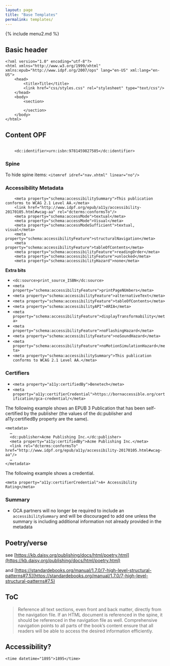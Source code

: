 ```yaml
---
layout: page
title: "Base Templates"
permalink: templates/
---
```


{% include menu2.md %}

## Basic header
```
<?xml version="1.0" encoding="utf-8"?>
<html xmlns="http://www.w3.org/1999/xhtml" xmlns:epub="http://www.idpf.org/2007/ops" lang="en-US" xml:lang="en-US">
	<head>
		<title>Title</title>
		<link href="css/styles.css" rel="stylesheet" type="text/css"/>
	</head>
	<body>
		<section>
		
		</section>
	</body>
</html>
```

## Content OPF
```

    <dc:identifier>urn:isbn:9781459827585</dc:identifier>
```

### Spine
To hide spine items:
`<itemref idref="nav.xhtml" linear="no"/>`



### Accessibility Metadata
```
	<meta property="schema:accessibilitySummary">This publication conforms to WCAG 2.1 Level AA.</meta>
	<link href="http://www.idpf.org/epub/a11y/accessibility-20170105.html#wcag-aa" rel="dcterms:conformsTo"/>
	<meta property="schema:accessMode">textual</meta>
	<meta property="schema:accessMode">Visual</meta>
	<meta property="schema:accessModeSufficient">textual, visual</meta>
	<meta property="schema:accessibilityFeature">structuralNavigation</meta>
	<meta property="schema:accessibilityFeature">tableOfContents</meta>
	<meta property="schema:accessibilityFeature">readingOrder</meta>
	<meta property="schema:accessibilityFeature">unlocked</meta>
	<meta property="schema:accessibilityHazard">none</meta>
```
**Extra bits**

- `<dc:source>print_source_ISBN</dc:source>`
- `<meta property="schema:accessibilityFeature">printPageNUmbers</meta>`
- `<meta property="schema:accessibilityFeature">alternativeText</meta>`
- `<meta property="schema:accessibilityFeature">tableOfContents</meta>`
- `<meta property="schema:accessibilityAPI">ARIA</meta>`
- `<meta property="schema:accessibilityFeature">displayTransformability</meta>`
- `<meta property="schema:accessibilityFeature">noFlashingHazard</meta>`
- `<meta property="schema:accessibilityFeature">noSoundHazard</meta>`
- `<meta property="schema:accessibilityFeature">noMotionSimulationHazard</meta>`
- `<meta property="schema:accessibilitySummary">This publication conforms to WCAG 2.1 Level AA.</meta>`

### Certifiers
- `<meta property="a11y:certifiedBy">Benetech</meta>`
- `<meta property="a11y:certifierCredential">https://bornaccessible.org/certification/gca-credential/</meta>`

The following example shows an EPUB 3 Publication that has been self-certified by the publisher (the values of the dc:publisher and a11y:certifiedBy property are the same).
```
<metadata>
  …
  <dc:publisher>Acme Publishing Inc.</dc:publisher>
  <meta property="a11y:certifiedBy">Acme Publishing Inc.</meta>
  <link rel="dcterms:conformsTo" href="http://www.idpf.org/epub/a11y/accessibility-20170105.html#wcag-aa"/>
  …
</metadata>
```
The following example shows a credential.

`<meta property="a11y:certifierCredential">A+ Accessibility Rating</meta>`

### Summary
- GCA partners will no longer be required to include an `accessibilitySummary` and will be discouraged to add one unless the summary is including additional information not already provided in the metadata

## Poetry/verse
see [https://kb.daisy.org/publishing/docs/html/poetry.html](https://kb.daisy.org/publishing/docs/html/poetry.html)

and [https://standardebooks.org/manual/1.7.0/7-high-level-structural-patterns#7.5](https://standardebooks.org/manual/1.7.0/7-high-level-structural-patterns#7.5)

## ToC
> Reference all text sections, even front and back matter, directly from the navigation file. If an HTML document is referenced in the spine, it should be referenced in the navigation file as well. Comprehensive navigation points to all parts of the book’s content ensure that all readers will be able to access the desired information efficiently.

## Accessibility?
`<time datetime="1895">1895</time>`